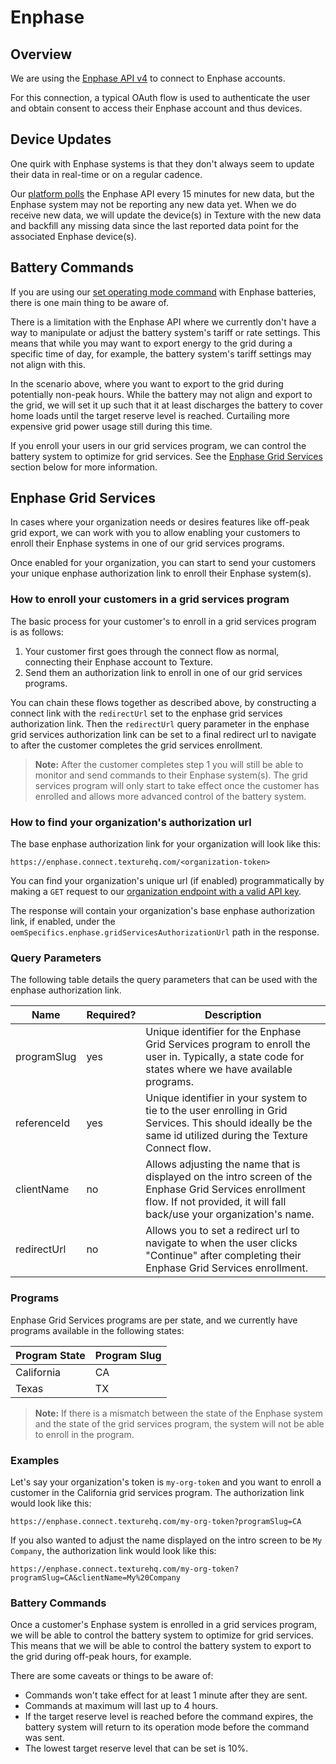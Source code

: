 # Enphase

## Overview
We are using the [Enphase API v4](https://developer-v4.enphase.com/) to connect to Enphase accounts. 

For this connection, a typical OAuth flow is used to authenticate the user and obtain consent to access their Enphase account and thus devices.

## Device Updates
One quirk with Enphase systems is that they don't always seem to update their data in real-time or on a regular cadence.

Our [platform polls](/docs/devices/polling) the Enphase API every 15 minutes for new data, but the Enphase system may not be reporting any new data yet. When we do receive new data, we will update the device(s) in Texture with the new data and backfill any missing data since the last reported data point for the associated Enphase device(s).

## Battery Commands
If you are using our [set operating mode command](/docs/commands#set-operating-mode) with Enphase batteries, there is one main thing to be aware of.

There is a limitation with the Enphase API where we currently don't have a way to manipulate or adjust the battery system's tariff or rate settings. This means that while you may want to export energy to the grid during a specific time of day, for example, the battery system's tariff settings may not align with this.

In the scenario above, where you want to export to the grid during potentially non-peak hours. While the battery may not align and export to the grid, we will set it up such that it at least discharges the battery to cover home loads until the target reserve level is reached. Curtailing more expensive grid power usage still during this time.

If you enroll your users in our grid services program, we can control the battery system to optimize for grid services. See the [Enphase Grid Services](#enphase-grid-services) section below for more information.

## Enphase Grid Services
In cases where your organization needs or desires features like off-peak grid export, we can work with you to allow enabling your customers to enroll their Enphase systems in one of our grid services programs.

Once enabled for your organization, you can start to send your customers your unique enphase authorization link to enroll their Enphase system(s).

### How to enroll your customers in a grid services program
The basic process for your customer's to enroll in a grid services program is as follows:
1. Your customer first goes through the connect flow as normal, connecting their Enphase account to Texture.
2. Send them an authorization link to enroll in one of our grid services programs.

You can chain these flows together as described above, by constructing a connect link with the `redirectUrl` set to the enphase grid services authorization link. Then the `redirectUrl` query parameter in the enphase grid services authorization link can be set to a final redirect url to navigate to after the customer completes the grid services enrollment.

> **Note:** After the customer completes step 1 you will still be able to monitor and send commands to their Enphase system(s). The grid services program will only start to take effect once the customer has enrolled and allows more advanced control of the battery system.

### How to find your organization's authorization url
The base enphase authorization link for your organization will look like this:
```
https://enphase.connect.texturehq.com/<organization-token>
```

You can find your organization's unique url (if enabled) programmatically by making a `GET` request to our [organization endpoint with a valid API key](/api).

The response will contain your organization's base enphase authorization link, if enabled, under the `oemSpecifics.enphase.gridServicesAuthorizationUrl` path in the response.

### Query Parameters
The following table details the query parameters that can be used with the enphase authorization link.

| Name | Required? | Description                                                                                                                                                                   |
|-----------------|-----------|-------------------------------------------------------------------------------------------------------------------------------------------------------------------------------|
| programSlug     | yes       | Unique identifier for the Enphase Grid Services program to enroll the user in. Typically, a state code for states where we have available programs.                            |
| referenceId      | yes        | Unique identifier in your system to tie to the user enrolling in Grid Services. This should ideally be the same id utilized during the Texture Connect flow. |
| clientName      | no        | Allows adjusting the name that is displayed on the intro screen of the Enphase Grid Services enrollment flow. If not provided, it will fall back/use your organization's name. |
| redirectUrl      | no        | Allows you to set a redirect url to navigate to when the user clicks "Continue" after completing their Enphase Grid Services enrollment. |


### Programs
Enphase Grid Services programs are per state, and we currently have programs available in the following states:

| Program State | Program Slug |
|---------------|--------------|
| California    | CA           |
| Texas         | TX           |

> **Note:** If there is a mismatch between the state of the Enphase system and the state of the grid services program, the system will not be able to enroll in the program.

### Examples
Let's say your organization's token is `my-org-token` and you want to enroll a customer in the California grid services program. The authorization link would look like this:
```
https://enphase.connect.texturehq.com/my-org-token?programSlug=CA
```

If you also wanted to adjust the name displayed on the intro screen to be `My Company`, the authorization link would look like this:
```
https://enphase.connect.texturehq.com/my-org-token?programSlug=CA&clientName=My%20Company
```

### Battery Commands
Once a customer's Enphase system is enrolled in a grid services program, we will be able to control the battery system to optimize for grid services. This means that we will be able to control the battery system to export to the grid during off-peak hours, for example.

There are some caveats or things to be aware of:
- Commands won't take effect for at least 1 minute after they are sent.
- Commands at maximum will last up to 4 hours.
- If the target reserve level is reached before the command expires, the battery system will return to its operation mode before the command was sent.
- The lowest target reserve level that can be set is 10%.
